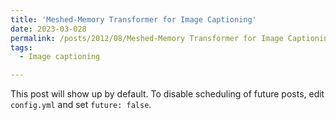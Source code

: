 ```yaml
---
title: 'Meshed-Memory Transformer for Image Captioning'
date: 2023-03-028
permalink: /posts/2012/08/Meshed-Memory Transformer for Image Captioning/
tags:
  - Image captioning

---
```


This post will show up by default. To disable scheduling of future posts, edit `config.yml` and set `future: false`. 

